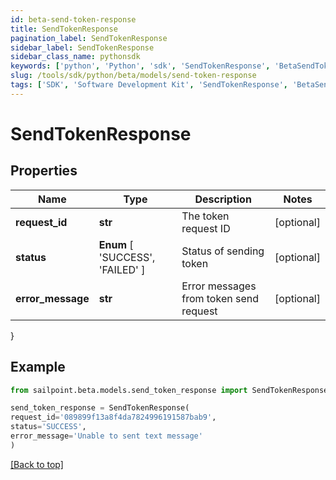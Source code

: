 ```yaml
---
id: beta-send-token-response
title: SendTokenResponse
pagination_label: SendTokenResponse
sidebar_label: SendTokenResponse
sidebar_class_name: pythonsdk
keywords: ['python', 'Python', 'sdk', 'SendTokenResponse', 'BetaSendTokenResponse'] 
slug: /tools/sdk/python/beta/models/send-token-response
tags: ['SDK', 'Software Development Kit', 'SendTokenResponse', 'BetaSendTokenResponse']
---
```


# SendTokenResponse


## Properties

Name | Type | Description | Notes
------------ | ------------- | ------------- | -------------
**request_id** | **str** | The token request ID | [optional] 
**status** |  **Enum** [  'SUCCESS',    'FAILED' ] | Status of sending token | [optional] 
**error_message** | **str** | Error messages from token send request | [optional] 
}

## Example

```python
from sailpoint.beta.models.send_token_response import SendTokenResponse

send_token_response = SendTokenResponse(
request_id='089899f13a8f4da7824996191587bab9',
status='SUCCESS',
error_message='Unable to sent text message'
)

```
[[Back to top]](#) 

